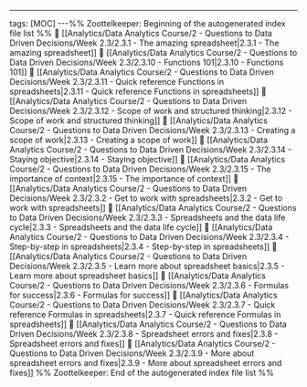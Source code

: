 ---
tags: [MOC]
---%% Zoottelkeeper: Beginning of the autogenerated index file list  %%
📄 [[Analytics/Data Analytics Course/2 - Questions to Data Driven Decisions/Week 2.3/2.3.1 - The amazing spreadsheet|2.3.1 - The amazing spreadsheet]]
📄 [[Analytics/Data Analytics Course/2 - Questions to Data Driven Decisions/Week 2.3/2.3.10 - Functions 101|2.3.10 - Functions 101]]
📄 [[Analytics/Data Analytics Course/2 - Questions to Data Driven Decisions/Week 2.3/2.3.11 - Quick reference Functions in spreadsheets|2.3.11 - Quick reference Functions in spreadsheets]]
📄 [[Analytics/Data Analytics Course/2 - Questions to Data Driven Decisions/Week 2.3/2.3.12 - Scope of work and structured thinking|2.3.12 - Scope of work and structured thinking]]
📄 [[Analytics/Data Analytics Course/2 - Questions to Data Driven Decisions/Week 2.3/2.3.13 - Creating a scope of work|2.3.13 - Creating a scope of work]]
📄 [[Analytics/Data Analytics Course/2 - Questions to Data Driven Decisions/Week 2.3/2.3.14 - Staying objective|2.3.14 - Staying objective]]
📄 [[Analytics/Data Analytics Course/2 - Questions to Data Driven Decisions/Week 2.3/2.3.15 - The importance of context|2.3.15 - The importance of context]]
📄 [[Analytics/Data Analytics Course/2 - Questions to Data Driven Decisions/Week 2.3/2.3.2 - Get to work with spreadsheets|2.3.2 - Get to work with spreadsheets]]
📄 [[Analytics/Data Analytics Course/2 - Questions to Data Driven Decisions/Week 2.3/2.3.3 - Spreadsheets and the data life cycle|2.3.3 - Spreadsheets and the data life cycle]]
📄 [[Analytics/Data Analytics Course/2 - Questions to Data Driven Decisions/Week 2.3/2.3.4 - Step-by-step in spreadsheets|2.3.4 - Step-by-step in spreadsheets]]
📄 [[Analytics/Data Analytics Course/2 - Questions to Data Driven Decisions/Week 2.3/2.3.5 - Learn more about spreadsheet basics|2.3.5 - Learn more about spreadsheet basics]]
📄 [[Analytics/Data Analytics Course/2 - Questions to Data Driven Decisions/Week 2.3/2.3.6 - Formulas for success|2.3.6 - Formulas for success]]
📄 [[Analytics/Data Analytics Course/2 - Questions to Data Driven Decisions/Week 2.3/2.3.7 - Quick reference Formulas in spreadsheets|2.3.7 - Quick reference Formulas in spreadsheets]]
📄 [[Analytics/Data Analytics Course/2 - Questions to Data Driven Decisions/Week 2.3/2.3.8 - Spreadsheet errors and fixes|2.3.8 - Spreadsheet errors and fixes]]
📄 [[Analytics/Data Analytics Course/2 - Questions to Data Driven Decisions/Week 2.3/2.3.9 - More about spreadsheet errors and fixes|2.3.9 - More about spreadsheet errors and fixes]]
%% Zoottelkeeper: End of the autogenerated index file list  %%
